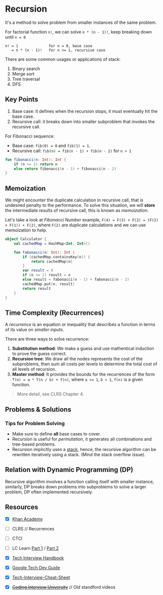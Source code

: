 # Recursion
It's a method to solve problem from smaller instances of the same problem.

For factorial function `n!`, we can solve `n * (n - 1)!`, keep breaking down until `n = 0`

```
n! = 1              for n = 0, base case
   = n * (n - 1)!   for n >= 1, recursive case
```

There are some common usages or applications of stack:
1. Binary search
2. Merge sort
3. Tree traversal
4. DFS

## Key Points
1. Base case: it defines when the recursion stops, it must eventually hit the base case.
1. Recursive call: it breaks down into smaller subproblem that invokes the recursive call.

For Fibonacci sequence:
* Base case: `fib(0) = 0` and `fib(1) = 1`.
* Recursive call: `fib(n) = fib(n - 1) + fib(n - 2)` for `n > 1`

```kotlin
fun fibonacci(n: Int): Int {
    if (n <= 1) return n
    else return fibonacci(n - 1) + fibonacci(n - 2)
}
```

## Memoization
We might encounter the duplicate calculation in recursive call, that is undesired penalty to the performance. To solve this situation, we will **store** the intermediate results of recursive call, this is known as *memoization*.

Let's take a look at *Fibonacci Number* example, `F(4) = F(3) + F(2) = (F(2) + F(1)) + F(2)`, where `F(2)` are duplicate calculations and we can use memoization to help.

```kotlin
object Calculator {
    val cachedMap = HashMap<Int, Int>()

    fun fabonacci(n: Int): Int {
        if (cachedMap.containsKey(n)) {
            return cachedMap[n]
        }
        var result = 0
        if (n <= 1) result = n
        else result = fabonacci(n - 1) + fabonacci(n - 2)
        cachedMap.put(n, result)
        return result
    }
}
```

## Time Complexity (Recurrences)
A *recurrence* is an equation or inequality that describes a function in terms of its value on *smaller inputs*.

There are three ways to solve recurrence:
1. **Substitution method**: We make a guess and use mathentical induction to prove the guess correct.
2. **Recursion tree**: We draw all the nodes represents the cost of the subproblems, then sum all costs per levels to determine the total cost of all levels of recursion.
3. **Master method**: It provides the bounds for the recurrences of the form `T(n) = a * T(n / b) + f(n)`, where `a >= 1`, `b > 1`, `f(n)` is a given function.

> More detail, see CLRS Chapter 4.

## Problems & Solutions

### Tips for Problem Solving
* Make sure to define **all** base cases to cover.
* Recursion is useful for *permutation*, it generates all combinations and tree-based problems.
* Recursion implicitly uses a [stack](../topics/stack-queue.md), hence, the recursive algorithm can be rewritten iteratively using a stack. (Mind the stack overflow issue).

## Relation with Dynamic Programming (DP)
Recursive algorithm involves a function calling itself with smaller instance, similarly, DP breaks down problems into subproblems to solve a larger problem, DP often implemented recursively.

## Resources
- [X] [Khan Academy](https://www.khanacademy.org/computing/computer-science/algorithms/recursive-algorithms/a/recursion)
- [ ] CLRS // Recurrences
- [ ] CTCI
- [ ] LC Learn [Part 1](https://leetcode.com/explore/learn/card/recursion-i/) / [Part 2](https://leetcode.com/explore/learn/card/recursion-ii/)
- [X] [Tech Interview Handbook](https://www.techinterviewhandbook.org/algorithms/recursion/)
- [X] [Google Tech Dev Guide](https://techdevguide.withgoogle.com/paths/data-structures-and-algorithms/#sequence-9)
- [X] [Tech-Interview-Cheat-Sheet](https://github.com/TSiege/Tech-Interview-Cheat-Sheet#recursive-algorithms)
- [X] ~~[Coding Interview University](https://github.com/jwasham/coding-interview-university#recursion)~~ // Old standford videos

